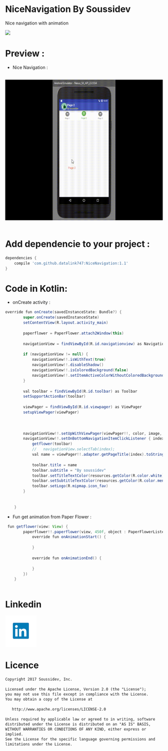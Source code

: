 # NiceNavigation By Soussidev
Nice navigation with animation


[![](https://jitpack.io/v/datalink747/NiceNavigation.svg)](https://jitpack.io/#datalink747/NiceNavigation)
<br>

# Preview :
* Nice Navigation :

<br>
<img src="picture/NiceNavigation.gif" height="450" width="580">&nbsp;
<br>

# Add dependencie to your project :

```gradle
dependencies {
    compile 'com.github.datalink747:NiceNavigation:1.1'
}
```

# Code in Kotlin:

* onCreate activity :

```java
override fun onCreate(savedInstanceState: Bundle?) {
        super.onCreate(savedInstanceState)
        setContentView(R.layout.activity_main)

        paperflower = PaperFlower.attach2Window(this)

        navigationView = findViewById(R.id.navigationview) as NavigationView

        if (navigationView != null) {
            navigationView!!.isWithText(true)
            navigationView!!.disableShadow()
            navigationView!!.isColoredBackground(false)
            navigationView!!.setItemActiveColorWithoutColoredBackground(ContextCompat.getColor(this, R.color.menu_color_10))
        }

        val toolbar = findViewById(R.id.toolbar) as Toolbar
        setSupportActionBar(toolbar)

        viewPager = findViewById(R.id.viewpager) as ViewPager
        setupViewPager(viewPager)



        navigationView!!.setUpWithViewPager(viewPager!!, color, image, this@MainActivity)
        navigationView!!.setOnBottomNavigationItemClickListener { index ->
            getflower(toolbar)
            //   navigationView.selectTab(index);
            val name = viewPager!!.adapter.getPageTitle(index).toString()

            toolbar.title = name
            toolbar.subtitle = "By soussidev"
            toolbar.setTitleTextColor(resources.getColor(R.color.white))
            toolbar.setSubtitleTextColor(resources.getColor(R.color.menu_color_1))
            toolbar.setLogo(R.mipmap.icon_fav)
        }


    }
```
* Fun get animation from Paper Flower :

```java
 fun getflower(view: View) {
        paperflower!!.paperflower(view, 450f, object : PaperFlowerListener {
            override fun onAnimationStart() {

            }

            override fun onAnimationEnd() {

            }
        })
    }
    
```

# Linkedin

<a href="https://www.linkedin.com/in/soussimohamed/">
<img src="picture/linkedin.png" height="100" width="100" alt="Soussi Mohamed">
</a>

# Licence

```
Copyright 2017 Soussidev, Inc.

Licensed under the Apache License, Version 2.0 (the "License");
you may not use this file except in compliance with the License.
You may obtain a copy of the License at

   http://www.apache.org/licenses/LICENSE-2.0

Unless required by applicable law or agreed to in writing, software
distributed under the License is distributed on an "AS IS" BASIS,
WITHOUT WARRANTIES OR CONDITIONS OF ANY KIND, either express or implied.
See the License for the specific language governing permissions and
limitations under the License.
```

